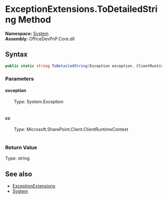 # ExceptionExtensions.ToDetailedString Method  
  

**Namespace:** [System](System.md)  
**Assembly:** OfficeDevPnP.Core.dll  
## Syntax
```C#
public static string ToDetailedString(Exception exception, ClientRuntimeContext cc)
```
### Parameters
#### exception  
&emsp;&emsp;Type: System.Exception  
&emsp;&emsp;  

  

#### cc  
&emsp;&emsp;Type: Microsoft.SharePoint.Client.ClientRuntimeContext  
&emsp;&emsp;  

  

### Return Value
Type: string  

## See also
- [ExceptionExtensions](System.ExceptionExtensions.md) 
- [System](System.md) 
